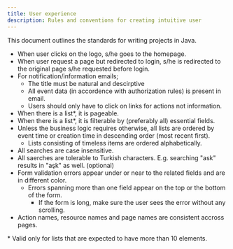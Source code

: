 ```yaml
---
title: User experience 
description: Rules and conventions for creating intuitive user
---
```


This document outlines the standards for writing projects in Java.

* When user clicks on the logo, s/he goes to the homepage.
* When user request a page but redirected to login, s/he is redirected to the original page s/he requested before login.
* For notification/information emails;
  - The title must be natural and descirptive
  - All event data (in accordence with authorization rules) is present in email.
  - Users should only have to click on links for actions not information.
* When there is a list\*, it is pageable.
* When there is a list\*, it is filterable by (preferably all) essential fields.
* Unless the business logic requires otherwise, all lists are ordered by event time or creation time in descending order (most recent first).
  - Lists consisting of timeless items are ordered alphabetically.
* All searches are case insensitive.
* All saerches are tolerable to Turkish characters. E.g. searching "ask" results in "aşk" as well. (optional)
* Form validation errors appear under or near to the related fields and are in different color.
  - Errors spanning more than one field appear on the top or the bottom of the form.
    - If the form is long, make sure the user sees the error without any scrolling.
* Action names, resource names and page names are consistent accross pages.

\* Valid only for lists that are expected to have more than 10 elements.